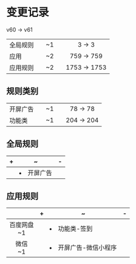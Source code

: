 # 变更记录

v60 -> v61

||||||
|-|:-:|:-:|:-:|:-:|
|全局规则||~1||3 -> 3|
|应用||~2||759 -> 759|
|应用规则||~2||1753 -> 1753|

## 规则类别

||||||
|-|:-:|:-:|:-:|:-:|
|开屏广告||~1||78 -> 78|
|功能类||~1||204 -> 204|

## 全局规则

|+|~|-|
|-|-|-|
||<li>开屏广告||

## 应用规则

||+|~|-|
|:-:|-|-|-|
|百度网盘<br>~1||<li>功能类-签到||
|微信<br>~1||<li>开屏广告-微信小程序||
